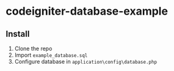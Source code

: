﻿# codeigniter-database-example

## Install
1. Clone the repo
2. Import `example_database.sql`
3. Configure database in `application\config\database.php`
